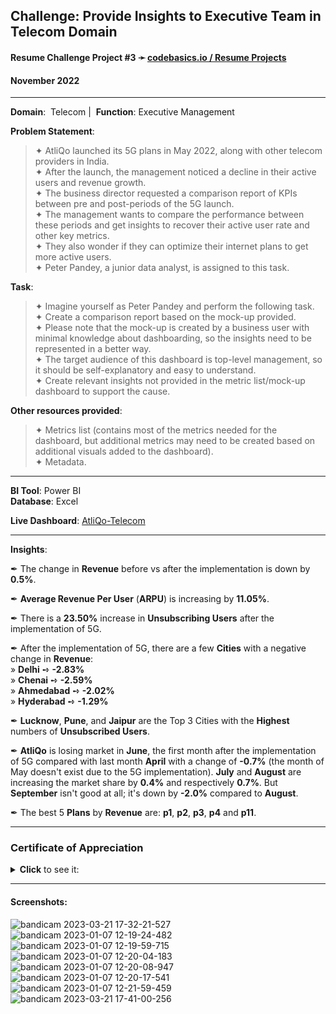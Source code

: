 ## **Challenge**: Provide Insights to Executive Team in Telecom Domain  

#### Resume Challenge Project #3 ➛ [codebasics.io / Resume Projects](https://codebasics.io/challenge/codebasics-resume-project-challenge)
#### November 2022

---
 
**Domain**:  Telecom  |  **Function**:  Executive Management

**Problem Statement**:

> ✦ AtliQo launched its 5G plans in May 2022, along with other telecom providers in India.  
> ✦ After the launch, the management noticed a decline in their active users and revenue growth.  
> ✦ The business director requested a comparison report of KPIs between pre and post-periods of the 5G launch.  
> ✦ The management wants to compare the performance between these periods and get insights to recover their active user rate and other key metrics.  
> ✦ They also wonder if they can optimize their internet plans to get more active users.  
> ✦ Peter Pandey, a junior data analyst, is assigned to this task.  

**Task**:

> ✦ Imagine yourself as Peter Pandey and perform the following task.  
> ✦ Create a comparison report based on the mock-up provided.  
> ✦ Please note that the mock-up is created by a business user with minimal knowledge about dashboarding, so the insights need to be represented in a better way.  
> ✦ The target audience of this dashboard is top-level management, so it should be self-explanatory and easy to understand.  
> ✦ Create relevant insights not provided in the metric list/mock-up dashboard to support the cause.  

**Other resources provided**:

> ✦ Metrics list (contains most of the metrics needed for the dashboard, but additional metrics may need to be created based on additional visuals added to the dashboard).  
> ✦ Metadata.  

---

**BI Tool**: Power BI  
**Database**: Excel  

**Live Dashboard**:  [AtliQo-Telecom](https://www.novypro.com/project/atliqo-telecom-by-teodor-cristia)  
  
---

**Insights**:


✒ The change in **Revenue** before vs after the implementation is down by **0.5%**.


✒ **Average Revenue Per User** (**ARPU**) is increasing by **11.05%**.


✒ There is a **23.50%** increase in **Unsubscribing Users** after the implementation of 5G.


✒ After the implementation of 5G, there are a few **Cities** with a negative change in **Revenue**:  
   » **Delhi** ➺  **-2.83%**  
   » **Chenai** ➺  **-2.59%**  
   » **Ahmedabad** ➺  **-2.02%**  
   » **Hyderabad** ➺  **-1.29%**  



✒ **Lucknow**, **Pune**, and **Jaipur** are the Top 3 Cities with the **Highest** numbers of **Unsubscribed Users**.


✒ **AtliQo** is losing market in **June**, the first month after the implementation of 5G compared with last month **April** with a change of **-0.7%** (the month of May doesn't exist due to the 5G implementation). **July** and **August** are increasing the market share by **0.4%** and respectively **0.7%**. But **September** isn't good at all; it's down by **-2.0%** compared to **August**.


✒ The best 5 **Plans** by **Revenue** are: **p1**, **p2**, **p3**, **p4** and **p11**.

---

### Certificate of Appreciation
<details><summary><b>Click</b> to see it:</summary><img src="https://user-images.githubusercontent.com/94936000/220667244-5b825572-d8c6-4c20-9fe0-4f0d6d7fd0e7.jpg"></details>

---

#### Screenshots:

![bandicam 2023-03-21 17-32-21-527](https://user-images.githubusercontent.com/94936000/226659221-71a5f643-e17d-4ba5-b0b7-a56dc6225735.jpg)
![bandicam 2023-01-07 12-19-24-482](https://user-images.githubusercontent.com/94936000/211145698-5623e783-d9bf-4e2d-b717-38550c6db8d5.jpg)
![bandicam 2023-01-07 12-19-59-715](https://user-images.githubusercontent.com/94936000/211145705-4302cf10-6fc7-43ab-b3a9-c1be03bf887e.jpg)
![bandicam 2023-01-07 12-20-04-183](https://user-images.githubusercontent.com/94936000/211145708-10cbe170-7fd9-4cb5-8c1b-bd843134518a.jpg)
![bandicam 2023-01-07 12-20-08-947](https://user-images.githubusercontent.com/94936000/211145709-4d0f9583-d36d-4085-a85c-9458050242f2.jpg)
![bandicam 2023-01-07 12-20-17-541](https://user-images.githubusercontent.com/94936000/211145714-d33085ab-0c98-4c92-a749-fc285f736c19.jpg)
![bandicam 2023-01-07 12-21-59-459](https://user-images.githubusercontent.com/94936000/211145736-52d5a5ef-0848-4189-a09d-a80c122529c6.jpg)
![bandicam 2023-03-21 17-41-00-256](https://user-images.githubusercontent.com/94936000/226659964-3251ac68-8483-4769-a8d8-db7fb58c5c6b.jpg)
